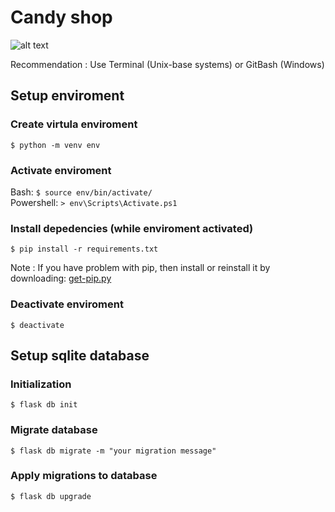 # Candy shop
![alt text](https://secretldn.com/wp-content/uploads/2018/08/Wall-of-sweets-e1535647968627.jpg)

Recommendation
: Use Terminal (Unix-base systems) or GitBash (Windows)


## Setup enviroment

### Create virtula enviroment

`$ python -m venv env`

### Activate enviroment

Bash: `$ source env/bin/activate/`  
Powershell: `> env\Scripts\Activate.ps1`

### Install depedencies (while enviroment activated)

`$ pip install -r requirements.txt`

Note
: If you have problem with pip, then install or reinstall it by downloading:
[get-pip.py](https://bootstrap.pypa.io/get-pip.py)

### Deactivate enviroment

`$ deactivate`

## Setup sqlite database

### Initialization

`$ flask db init`

### Migrate database

`$ flask db migrate -m "your migration message"`

### Apply migrations to database

`$ flask db upgrade`

